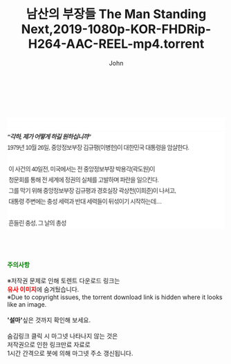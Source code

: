 ﻿---
layout: post
title:  "남산의 부장들 The Man Standing Next,2019-1080p-KOR-FHDRip-H264-AAC-REEL-mp4.torrent"
author: John
categories: [ 영화 ]
tags: [  ]
image:  
description: "남산의 부장들 The Man Standing Next,2019-1080p-KOR-FHDRip-H264-AAC-REEL-mp4 torrent 정보 공유"
toc: true
toc_sticky: true
---

<br>
<div class="view-img">
<a class="view_image" href="http://torrentmobile62.com/bbs/view_image.php?fn=%2Fdata%2Ffile%2Fmovie%2F3735183265_GkcYLoD2_f798d87e734bb2ffc0ac8e63ac53bf12055c4a34.jpg" target="_blank"><img alt="" class="img-tag" content="http://torrentmobile62.com/data/file/movie/3735183265_GkcYLoD2_f798d87e734bb2ffc0ac8e63ac53bf12055c4a34.jpg" itemprop="image" src="http://torrentmobile62.com/data/file/movie/3735183265_GkcYLoD2_f798d87e734bb2ffc0ac8e63ac53bf12055c4a34.jpg"/></a><a class="view_image" href="http://torrentmobile62.com/bbs/view_image.php?fn=%2Fdata%2Ffile%2Fmovie%2F3735183265_LlXIsESg_bc65d5e502ab2bbf2d0adf1e73d28ae2082f008a.jpg" target="_blank"><img alt="" class="img-tag" content="http://torrentmobile62.com/data/file/movie/3735183265_LlXIsESg_bc65d5e502ab2bbf2d0adf1e73d28ae2082f008a.jpg" itemprop="image" src="http://torrentmobile62.com/data/file/movie/3735183265_LlXIsESg_bc65d5e502ab2bbf2d0adf1e73d28ae2082f008a.jpg"/></a></div><div class="view-content" itemprop="description">
<p><br/></p><div class="title_area" style="margin:0px 0px 9px;padding:0px;list-style:none;font-family:'나눔고딕', NanumGothic, '돋움', Dotum, Helvetica, 'AppleSDGothicNeo-Medium', AppleGothic, sans-serif;height:30px;float:none;background-color:rgb(255,255,255);"><h4 class="h_story" style="margin:5px 10px 0px 0px;padding:0px;list-style:none;font-family:'돋움', sans-serif;height:18px;width:49px;background:url(&quot;https://ssl.pstatic.net/static/movie/2020/10/h_tx_sp5.png&quot;) no-repeat 0px -17px;float:left;"><strong class="blind" style="margin:0px;padding:0px;list-style:none;font-size:0px;font-family:inherit;color:inherit;width:1px;height:1px;line-height:0;">줄거리</strong></h4></div><h5 class="h_tx_story" style="margin:-7px 0px 1px;padding:0px;list-style:none;font-size:14px;font-family:'나눔고딕', NanumGothic, Helvetica, sans-serif;color:rgb(51,51,51);background-image:url(&quot;https://ssl.pstatic.net/static/movie/2014/01/blank.gif&quot;);letter-spacing:-1px;line-height:25px;background-color:rgb(255,255,255);">“각하, 제가 어떻게 하길 원하십니까”</h5><p class="con_tx" style="margin-top:-1px;margin-bottom:-6px;list-style:none;font-size:14px;font-family:'나눔고딕', NanumGothic, '돋움', Dotum, Helvetica, 'AppleSDGothicNeo-Medium', AppleGothic, sans-serif;color:rgb(51,51,51);background-image:url(&quot;https://ssl.pstatic.net/static/movie/2014/01/blank.gif&quot;);letter-spacing:-1px;line-height:25px;background-color:rgb(255,255,255);">1979년 10월 26일, 중앙정보부장 김규평(이병헌)이 대한민국 대통령을 암살한다.<br style="list-style:none;font-size:12px;font-family:'돋움', sans-serif;color:rgb(0,0,0);"/> <br style="list-style:none;font-size:12px;font-family:'돋움', sans-serif;color:rgb(0,0,0);"/> 이 사건의 40일전, 미국에서는 전 중앙정보부장 박용각(곽도원)이<br style="list-style:none;font-size:12px;font-family:'돋움', sans-serif;color:rgb(0,0,0);"/> 청문회를 통해 전 세계에 정권의 실체를 고발하며 파란을 일으킨다.<br style="list-style:none;font-size:12px;font-family:'돋움', sans-serif;color:rgb(0,0,0);"/> 그를 막기 위해 중앙정보부장 김규평과 경호실장 곽상천(이희준)이 나서고,<br style="list-style:none;font-size:12px;font-family:'돋움', sans-serif;color:rgb(0,0,0);"/> 대통령 주변에는 충성 세력과 반대 세력들이 뒤섞이기 시작하는데…<br style="list-style:none;font-size:12px;font-family:'돋움', sans-serif;color:rgb(0,0,0);"/> <br style="list-style:none;font-size:12px;font-family:'돋움', sans-serif;color:rgb(0,0,0);"/> 흔들린 충성, 그 날의 총성</p> </div>
    
<br><br><br>
<p data-ke-size="size16"><b><span style="color: green;">주의사항</span></b><br /><br />※저작권 문제로 인해 토렌트 다운로드 링크는<br /><b><span style="color: red;">유사 이미지</span></b>에 숨겨뒀습니다.<br />※Due to copyright issues, the torrent download link is hidden where it looks like an image.<br /><br /><b>'설마'</b>싶은 것까지 확인해 보세요.<br /><br />숨김링크 클릭 시 마그넷 나타나지 않는 것은<br />저작권으로 인한 링크만료 자료로<br />1시간 간격으로 봇에 의해 마그넷 주소 갱신됩니다.</p>
